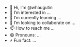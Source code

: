- 👋 Hi, I’m @whaugutin
- 👀 I’m interested in ...
- 🌱 I’m currently learning ...
- 💞️ I’m looking to collaborate on ...
- 📫 How to reach me ...
- 😄 Pronouns: ...
- ⚡ Fun fact: ...

<!---
whaugutin/whaugutin is a ✨ special ✨ repository because its `README.md` (this file) appears on your GitHub profile.
You can click the Preview link to take a look at your changes.
--->
